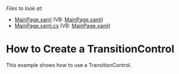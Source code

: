 <!-- default file list -->
*Files to look at*:

* [MainPage.xaml](./CS/MainPage.xaml) (VB: [MainPage.xaml](./VB/MainPage.xaml))
* [MainPage.xaml.cs](./CS/MainPage.xaml.cs) (VB: [MainPage.xaml](./VB/MainPage.xaml))
<!-- default file list end -->
# How to Create a TransitionControl


<p>This example shows how to use a TransitionControl.</p>

<br/>


